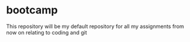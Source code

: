 # bootcamp
This repository will be my default repository for all my assignments from now on relating to coding and git
